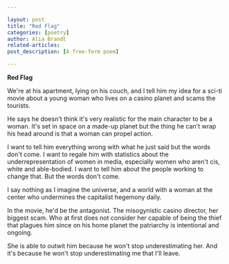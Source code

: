 ```yaml
---

layout: post
title: "Red Flag"
categories: [poetry]
author: Alia Brandt
related-articles:
post_description: [A free-form poem]

---
```


**Red Flag**

We're at his apartment, lying on his couch, and I tell him my idea for a sci-ti movie about a young woman who lives on a casino planet and scams the tourists.  

He says he doesn't think it's very realistic for the main character to be a woman. It's set in space on a made-up planet but the thing he can't wrap his head around is that a woman can propel action.  

I want to tell him everything wrong with what he just said but the words don't come. I want to regale him with statistics about the underrepresentation of women in media, especially women who aren't cis, white and able-bodied. I want to tell him about the people working to change that. But the words don't come.  

I say nothing as I imagine the universe, and a world with a woman at the center who undermines the capitalist hegemony daily.  

In the movie, he'd be the antagonist. The misogynistic casino director, her biggest scam. Who at first does not consider her capable of being the thief that plagues him since on his home planet the patriarchy is intentional and ongoing.  

She is able to outwit him because he won't stop underestimating her. And it's because he won't stop underestimating me that I'll leave.
